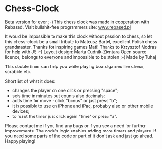 Chess-Clock
===========
Beta version for ever ;-)
This chess clock was made in cooperation with Rebased. Visit bullshit-free programmers site: www.rebased.pl

  It would be impossible to make this clock without passion to chess, so let this chess-clock be 
  a small tribute to Mateusz Bartel, excellent Polish chess grandmaster. Thanks for inspiring games Mati!
  Thanks to Krzysztof Modras for help with JS :-)
  Layout design: Marta Cudnik-Zientara
  Open source licence, belongs to everyone and impossible to be stolen ;-)
  Made by Tuhaj

  This double timer can help you while playing board games like chess, scrabble etc.

Short list of what it does:
  - changes the player on one click or pressing "space";
  - sets time in minutes but counts also decimals;
  - adds time for move - click "bonus" or just press "b";
  - it is possible to use on iPhone and iPad, probably also on other mobile devices;
  - to reset the timer just click again "time" or press "s".

Please contact me if you find any bugs or if you see a need for further improvements.
The code's logic enables adding more timers and players. If you need some parts of the code or part of it don't ask and just go ahead.
Happy playing!